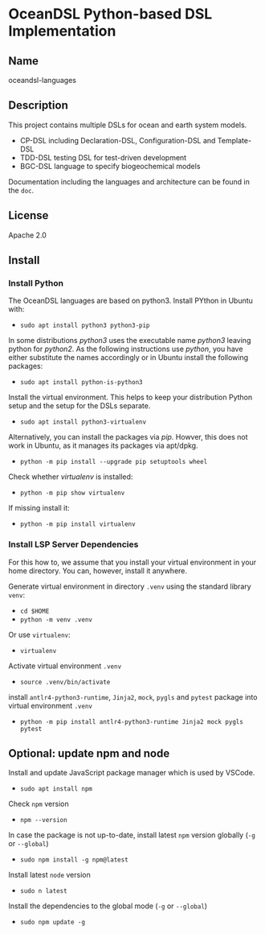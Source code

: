 # OceanDSL Python-based DSL Implementation

## Name

oceandsl-languages

## Description

This project contains multiple DSLs for ocean and earth system models.

- CP-DSL including Declaration-DSL, Configuration-DSL and Template-DSL
- TDD-DSL testing DSL for test-driven development
- BGC-DSL language to specify biogeochemical models

Documentation including the languages and architecture can be found in the `doc`.

## License

Apache 2.0

## Install

### Install Python

The OceanDSL languages are based on python3.
Install PYthon in Ubuntu with:
- `sudo apt install python3 python3-pip`

In some distributions *python3* uses the executable name *python3* leaving
python for *python2*. As the following instructions use *python*, you have
either substitute the names accordingly or in Ubuntu install the following
packages:

- `sudo apt install python-is-python3`

Install the virtual environment. This helps to keep your distribution
Python setup and the setup for the DSLs separate.

- `sudo apt install python3-virtualenv`

Alternatively, you can install the packages via *pip*. Howver, this does
not work in Ubuntu, as it manages its packages via apt/dpkg.
- `python -m pip install --upgrade pip setuptools wheel`

Check whether *virtualenv* is installed:

- `python -m pip show virtualenv`

If missing install it:

- `python -m pip install virtualenv`

### Install LSP Server Dependencies

For this how to, we assume that you install your virtual environment in your
home directory. You can, however, install it anywhere.

Generate virtual environment in directory `.venv` using the standard
library `venv`:

- `cd $HOME`
- `python -m venv .venv`

Or use `virtualenv`:
- `virtualenv`

Activate virtual environment `.venv`
- `source .venv/bin/activate`

install `antlr4-python3-runtime`, `Jinja2`, `mock`, `pygls` and `pytest`
package into virtual environment `.venv`
- `python -m pip install antlr4-python3-runtime Jinja2 mock pygls pytest`


## Optional: update npm and node

Install and update JavaScript package manager which is used by VSCode.
- `sudo apt install npm`

Check `npm` version
- `npm --version`

In case the package is not up-to-date, install latest `npm` version globally
(`-g` or `--global`)
- `sudo npm install -g npm@latest`

Install latest `node` version
- `sudo n latest`

Install the dependencies to the global mode (`-g` or `--global`)
- `sudo npm update -g`


